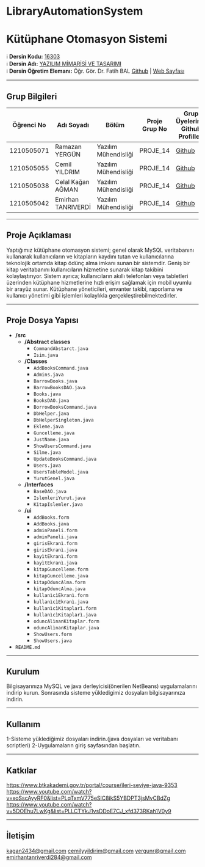 # LibraryAutomationSystem
# Kütüphane Otomasyon Sistemi

:information_source: **Dersin Kodu:** [16303](https://ebp.klu.edu.tr/Ders/dersDetay/YAZ16303/716026/tr)  
:information_source: **Dersin Adı:** [YAZILIM MİMARİSİ VE TASARIMI](https://ebp.klu.edu.tr/Ders/dersDetay/YAZ16303/716026/tr)  
:information_source: **Dersin Öğretim Elemanı:** Öğr. Gör. Dr. Fatih BAL  [Github](https://github.com/balfatih)   |    [Web Sayfası](https://balfatih.github.io/)
   

----------------------------------------------------------------------------------------------------------------------------------------------------------

## Grup Bilgileri

| Öğrenci No | Adı Soyadı           | Bölüm          	         | Proje Grup No | Grup Üyelerinin Github Profilleri                 |
|------------|----------------------|--------------------------|---------------|---------------------------------------------------|
| 1210505071 | Ramazan YERGÜN	      | Yazılım Mühendisliği     | PROJE_14      | [Github](https://github.com/Ramazanyergun)        |
| 1210505055 | Cemil YILDRIM        | Yazılım Mühendisliği     | PROJE_14      | [Github](https://github.com/cemilyildirim1)       |
| 1210505038 | Celal Kağan AĞMAN    | Yazılım Mühendisliği     | PROJE_14      | [Github](https://github.com/celalkaganagman)      |
| 1210505042 | Emirhan TANRIVERDİ   | Yazılım Mühendisliği     | PROJE_14      | [Github](https://github.com/EmirhanT121)          |

----------------------------------------------------------------------------------------------------------------------------------------------------------

## Proje Açıklaması


Yaptığımız kütüphane otomasyon sistemi; genel olarak MySQL veritabanını kullanarak kullanıcıların ve kitapların kaydını tutan ve kullanıcılarına teknolojik ortamda kitap ödünç alma imkanı sunan bir sistemdir. Geniş bir kitap veritabanını kullanıcıların hizmetine sunarak kitap takibini kolaylaştırıyor. Sistem ayrıca; kullanıcıların akıllı telefonları veya tabletleri üzerinden kütüphane hizmetlerine hızlı erişim sağlamak için mobil uyumlu bir arayüz sunar. Kütüphane yöneticileri, envanter takibi, raporlama ve kullanıcı yönetimi gibi işlemleri kolaylıkla gerçekleştirebilmektedirler.


----------------------------------------------------------------------------------------------------------------------------------------------------------

## Proje Dosya Yapısı

- **/src**
  - **/Abstract classes**
    - `CommandAbstarct.java`
    - `Isim.java`
  - **/Classes**
    - `AddBooksCommand.java`
    - `Admins.java`
    - `BarrowBooks.java`
    - `BarrowBooksDAO.java`
    - `Books.java`
    - `BooksDAO.java`
    - `BorrowBooksCommand.java`
    - `DbHelper.java`
    - `DbHelperSingleton.java`
    - `Ekleme.java`
    - `Guncelleme.java`
    - `JustName.java`
    - `ShowUsersCommand.java`
    - `Silme.java`
    - `UpdateBooksCommand.java`
    - `Users.java`
    - `UsersTableModel.java`
    - `YurutGenel.java`
  - **/Interfaces**
    - `BaseDAO.java`
    - `IslemleriYurut.java`
    - `KitapIslemler.java`
  - **/ui**
    - `AddBooks.form`
    - `AddBooks.java`
    - `adminPaneli.form`
    - `adminPaneli.java`
    - `girisEkranì.form`
    - `girisEkranì.java`
    - `kayìtEkranì.form`
    - `kayìtEkranì.java`
    - `kitapGuncelleme.form`
    - `kitapGuncelleme.java`
    - `kitapOduncAlma.form`
    - `kitapOduncAlma.java`
    - `kullanìcìEkranì.form`
    - `kullanìcìEkranì.java`
    - `kullanìcìKitaplarì.form`
    - `kullanìcìKitaplarì.java`
    - `oduncAlìnanKitaplar.form`
    - `oduncAlìnanKitaplar.java`
    - `ShowUsers.form`
    - `ShowUsers.java`
- `README.md` 


----------------------------------------------------------------------------------------------------------------------------------------------------------

## Kurulum

Bilgisayarınıza MySQL ve java derleyicisi(önerilen NetBeans) uygulamalarını indirip kurun. Sonrasında sisteme yükledigimiz dosyaları bilgisayarınıza indirin.


----------------------------------------------------------------------------------------------------------------------------------------------------------

## Kullanım

1-Sisteme yüklediğimiz dosyaları indirin.(java dosyaları ve veritabanı scriptleri)
2-Uygulamaların giriş sayfasından başlatın.


----------------------------------------------------------------------------------------------------------------------------------------------------------

## Katkılar

https://www.btkakademi.gov.tr/portal/course/ileri-seviye-java-9353
https://www.youtube.com/watch?v=xoSscAyyRF0&list=PLqTxmV775eSlC8ikS5YBDPT3jsMvCBdZg
https://www.youtube.com/watch?v=5DOEhu7LwKg&list=PLLCTYkJ1vsDDoE7CJ_xfd373RKah1V0y9


----------------------------------------------------------------------------------------------------------------------------------------------------------

## İletişim

kagan2434@gmail.com
cemilyyildirim@gmail.com
yergunr@gmail.com
emirhantanriverdi284@gmail.com
